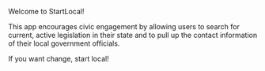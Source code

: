 Welcome to StartLocal! 

This app encourages civic engagement by allowing users to search for current, active legislation in their state and to pull up the contact information of their local government officials.

If you want change, start local!
